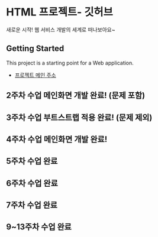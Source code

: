 # HTML 프로젝트- 깃허브
새로운 시작! 웹 서비스 개발의 세계로 떠나보아요~
## Getting Started
This project is a starting point for a Web application.
- [프로젝트 메인 주소](https://github.com/pack0322/jwab/WEB_MAIN)
## 2주차 수업 메인화면 개발 완료! (문제 포함)
## 3주차 수업 부트스트랩 적용 완료! (문제 제외)
## 4주차 수업 메인화면 개발 완료!
## 5주차 수업 완료 
## 6주차 수업 완료 
## 7주차 수업 완료
## 9~13주차 수업 완료
